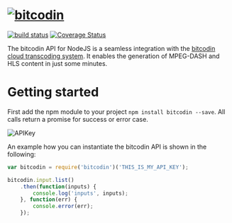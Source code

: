 # [![bitcodin](http://www.bitcodin.com/wp-content/uploads/2014/10/bitcodin-small.gif)](http://www.bitcodin.com)
[![build status](https://travis-ci.org/bitmovin/bitcodin-node.svg)](https://travis-ci.org/bitmovin/bitcodin-node)
[![Coverage Status](https://coveralls.io/repos/bitmovin/bitcodin-node/badge.svg?branch=master)](https://coveralls.io/r/bitmovin/bitcodin-node?branch=master)

The bitcodin API for NodeJS is a seamless integration with the [bitcodin cloud transcoding system](http://www.bitcodin.com). It enables the generation of MPEG-DASH and HLS content in just some minutes.

# Getting started
First add the npm module to your project `npm install bitcodin --save`. All calls return a promise for success or error case.

![APIKey](http://www.bitcodin.com/wp-content/uploads/2015/06/api_key.png)

An example how you can instantiate the bitcodin API is shown in the following:

```javascript
var bitcodin = require('bitcodin')('THIS_IS_MY_API_KEY');

bitcodin.input.list()
    .then(function(inputs) {
        console.log('inputs', inputs);
    }, function(err) {
        console.error(err);
    });
```
